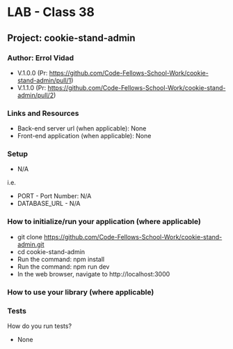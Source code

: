 # LAB - Class 38

## Project: cookie-stand-admin

### Author: Errol Vidad
- V.1.0.0 (Pr: https://github.com/Code-Fellows-School-Work/cookie-stand-admin/pull/1)
- V.1.1.0 (Pr: https://github.com/Code-Fellows-School-Work/cookie-stand-admin/pull/2)

### Links and Resources
- Back-end server url (when applicable): None
- Front-end application (when applicable): None

### Setup
- N/A

i.e.

- PORT - Port Number: N/A
- DATABASE_URL - N/A

### How to initialize/run your application (where applicable)

- git clone https://github.com/Code-Fellows-School-Work/cookie-stand-admin.git
- cd cookie-stand-admin
- Run the command: npm install
- Run the command: npm run dev
- In the web browser, navigate to http://localhost:3000

### How to use your library (where applicable)
### Tests
How do you run tests?

- None
